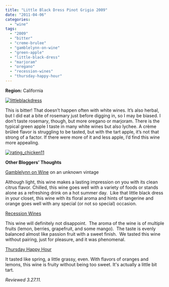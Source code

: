 ```yaml
---
title: "Little Black Dress Pinot Grigio 2009"
date: "2011-04-06"
categories: 
  - "wine"
tags: 
  - "2009"
  - "bitter"
  - "creme-brulee"
  - "gamblelynn-on-wine"
  - "green-apple"
  - "little-black-dress"
  - "marjoram"
  - "oregano"
  - "recession-wines"
  - "thursday-happy-hour"
---
```


**Region:** California

[![](http://s3.amazonaws.com/thegourmez-wpmedia/2011/04/littleblackdress.jpg "littleblackdress")](http://s3.amazonaws.com/thegourmez-wpmedia/2011/04/littleblackdress.jpg)

This is bitter! That doesn’t happen often with white wines. It’s also herbal, but I did eat a bite of rosemary just before digging in, so I may be biased. I don’t taste rosemary, though, but more oregano or marjoram. There is the typical green apple I taste in many white wines but also lychee. A crème brûleé flavor is struggling to be tasted, but with the tart apple, it’s not that strong of a factor. If there were more of it and less apple, I’d find this wine more appealing.

[![](http://s3.amazonaws.com/thegourmez-wpmedia/2009/02/rating_chicken11.gif "rating_chicken11")](http://s3.amazonaws.com/thegourmez-wpmedia/2009/02/rating_chicken11.gif)

**Other Bloggers’ Thoughts**

[Gamblelynn on Wine](http://gamblelynnonwine.com/2009/04/27/little-black-dressno-longer-just-for-women/) on an unknown vintage

Although light, this wine makes a lasting impression on you with its clean citrus flavor. Chilled, this wine goes well with a variety of foods or stands alone as a refreshing drink on a hot summer day.  Like that little black dress in your closet, this wine with its floral aroma and hints of tangerine and orange goes well with any special (or not so special) occasion.

[Recession Wines](http://recession-wines.com/black-dress-pinot-grigio/)

This wine will definitely not disappoint.  The aroma of the wine is of multiple fruits (lemon, berries, grapefruit, and some mango).  The taste is evenly balanced almost like passion fruit with a sweet finish.  We tasted this wine without pairing, just for pleasure, and it was phenomenal.

[Thursday Happy Hour](http://www.thursdayhappyhour.com/2010/04/little-black-dress-pinot-grigio.html)

It tasted like spring, a little grassy, even. With flavors of oranges and lemons, this wine is fruity without being too sweet. It's actually a little bit tart.

_Reviewed 3.27.11._
